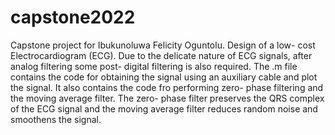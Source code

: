 # capstone2022
Capstone project for Ibukunoluwa Felicity Oguntolu.
Design of a low- cost Electrocardiogram (ECG).
Due to the delicate nature of ECG signals, after analog filtering some post- digital filtering is also required.
The .m file contains the code for obtaining the signal using an auxiliary cable and plot the signal.
It also contains the code fro performing zero- phase filtering and the moving average filter.
The zero- phase filter preserves the QRS complex of the ECG signal and the moving average filter reduces random noise and smoothens the signal.

